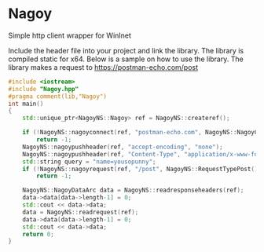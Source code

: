 # Nagoy
Simple http client wrapper for WinInet

Include the header file into your project and link the library. 
The library is compiled static for x64. Below is a sample on how to use the library.
The library makes a request to https://postman-echo.com/post
```cpp
#include <iostream>
#include "Nagoy.hpp"
#pragma comment(lib,"Nagoy")
int main()
{
	std::unique_ptr<NagoyNS::Nagoy> ref = NagoyNS::createref();

	if (!NagoyNS::nagoyconnect(ref, "postman-echo.com", NagoyNS::NagoyConnectionPort::kInternetPortWithSSL, NagoyNS::NagoyServiceType::kServiceHTTP))
		return -1;
	NagoyNS::nagoypushheader(ref, "accept-encoding", "none");
	NagoyNS::nagoypushheader(ref, "Content-Type", "application/x-www-form-urlencoded");
	std::string query = "name=yousopunny";
	if (!NagoyNS::nagoyrequest(ref, "/post", NagoyNS::RequestTypePost(), (void*)query.c_str(),query.length(), true))
		return -1;

	NagoyNS::NagoyDataArc data = NagoyNS::readresponseheaders(ref);
	data->data[data->length-1] = 0;
	std::cout << data->data;
	data = NagoyNS::readrequest(ref);
	data->data[data->length-1] = 0;
	std::cout << data->data;
	return 0;
}
```
